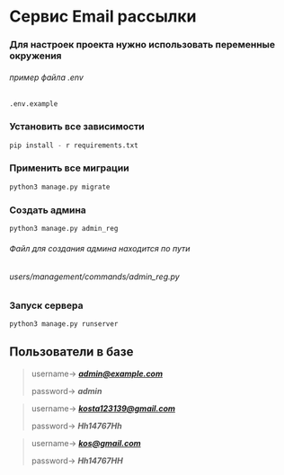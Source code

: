 # Сервис Email рассылки 

### Для настроек проекта нужно использовать переменные окружения

###### пример файла .env

```
.env.example
```

### Установить все зависимости

```python
pip install - r requirements.txt
```

### Применить все миграции

```python
python3 manage.py migrate 
```

### Создать админа

```python
python3 manage.py admin_reg
```

###### Файл для создания админа находится по пути

###### users/management/commands/admin_reg.py


### Запуск сервера

```python
python3 manage.py runserver 
```

## Пользователи в базе

> username-> ***admin@example.com***
>
>password-> ***admin***

> username-> ***kosta123139@gmail.com***
>
>password-> ***Hh14767Hh***

> username-> ***kos@gmail.com***
>
>password-> ***Hh14767HH***